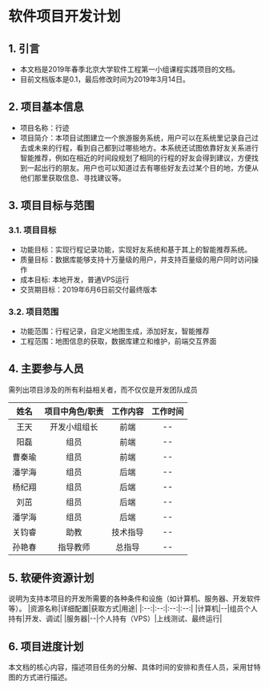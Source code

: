 # 软件项目开发计划
## 1. 引言
+ 本文档是2019年春季北京大学软件工程第一小组课程实践项目的文档。
+ 目前文档版本是0.1，最后修改时间为2019年3月14日。


## 2. 项目基本信息
+ 项目名称：行迹
+ 项目简介：本项目试图建立一个旅游服务系统，用户可以在系统里记录自己过去或未来的行程，看到自己都到过哪些地方。本系统还试图依靠好友关系进行智能推荐，例如在相近的时间段规划了相同的行程的好友会得到建议，方便找到一起出行的朋友。用户也可以知道过去有哪些好友去过某个目的地，方便从他们那里获取信息、寻找建议等。

## 3. 项目目标与范围
### 3.1. 项目目标
+ 功能目标：实现行程记录功能，实现好友系统和基于其上的智能推荐系统。
+ 质量目标：数据库能够支持十万量级的用户，并支持百量级的用户同时访问操作
+ 成本目标: 本地开发，普通VPS运行
+ 交货期目标：2019年6月6日前交付最终版本

### 3.2. 项目范围
+ 功能范围：行程记录，自定义地图生成，添加好友，智能推荐
+ 工程范围：地图信息的获取，数据库建立和维护，前端交互界面

## 4. 主要参与人员
需列出项目涉及的所有利益相关者，而不仅仅是开发团队成员

|姓名|项目中角色/职责|工作内容|工作时间|
|:--:|:--:|:--:|:--:|
|王天|开发小组组长|前端|--|
|阳磊|组员|前端|--|
|曹秦瑜|组员|前端|--|
|潘学海|组员|后端|--|
|杨纪翔|组员|后端|--|
|刘茁|组员|后端|--|
|潘学海|组员|后端|--|
|关钧睿|助教|技术指导|--|
|孙艳春|指导教师|总指导|--|



## 5. 软硬件资源计划
说明为支持本项目的开发所需要的各种条件和设施（如计算机、服务器、开发软件等）。
|资源名称|详细配置|获取方式|用途|
|:--:|:--:|:--:|:--:|
|计算机|--|组员个人持有|开发、调试|
|服务器|--|个人持有（VPS）|上线测试、最终运行|

## 6. 项目进度计划
本文档的核心内容，描述项目任务的分解、具体时间的安排和责任人员，采用甘特图的方式进行描述。
